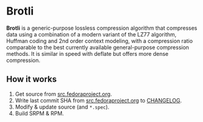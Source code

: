# Brotli

**Brotli** is a generic-purpose lossless compression algorithm that compresses data using a combination of a modern variant of the LZ77 algorithm, Huffman coding and 2nd order context modeling, with a compression ratio comparable to the best currently available general-purpose compression methods. It is similar in speed with deflate but offers more dense compression.

## How it works

1. Get source from [src.fedoraproject.org](https://src.fedoraproject.org/rpms/brotli).
2. Write last commit SHA from [src.fedoraproject.org](https://src.fedoraproject.org/rpms/brotli) to [CHANGELOG](CHANGELOG).
3. Modify & update source (and `*.spec`).
4. Build SRPM & RPM.
